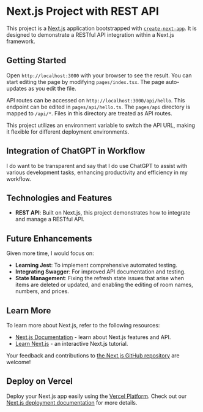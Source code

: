 # Next.js Project with REST API

This project is a [Next.js](https://nextjs.org/) application bootstrapped with [`create-next-app`](https://github.com/vercel/next.js/tree/canary/packages/create-next-app). It is designed to demonstrate a RESTful API integration within a Next.js framework.

## Getting Started

Open `http://localhost:3000` with your browser to see the result. You can start editing the page by modifying `pages/index.tsx`. The page auto-updates as you edit the file.

API routes can be accessed on `http://localhost:3000/api/hello`. This endpoint can be edited in `pages/api/hello.ts`. The `pages/api` directory is mapped to `/api/*`. Files in this directory are treated as API routes.

This project utilizes an environment variable to switch the API URL, making it flexible for different deployment environments.

## Integration of ChatGPT in Workflow

I do want to be transparent and say that I do use ChatGPT to assist with various development tasks, enhancing productivity and efficiency in my workflow.

## Technologies and Features

- **REST API**: Built on Next.js, this project demonstrates how to integrate and manage a RESTful API.

## Future Enhancements

Given more time, I would focus on:
- **Learning Jest**: To implement comprehensive automated testing.
- **Integrating Swagger**: For improved API documentation and testing.
- **State Management**: Fixing the refresh state issues that arise when items are deleted or updated, and enabling the editing of room names, numbers, and prices.

## Learn More

To learn more about Next.js, refer to the following resources:
- [Next.js Documentation](https://nextjs.org/docs) - learn about Next.js features and API.
- [Learn Next.js](https://nextjs.org/learn) - an interactive Next.js tutorial.

Your feedback and contributions to [the Next.js GitHub repository](https://github.com/vercel/next.js/) are welcome!

## Deploy on Vercel

Deploy your Next.js app easily using the [Vercel Platform](https://vercel.com/new?utm_medium=default-template&filter=next.js&utm_source=create-next-app&utm_campaign=create-next-app-readme). Check out our [Next.js deployment documentation](https://nextjs.org/docs/deployment) for more details.
